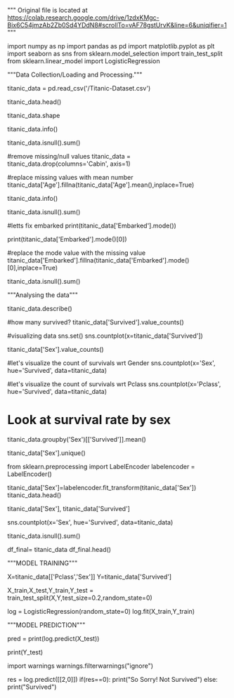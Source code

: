 
"""
Original file is located at
    https://colab.research.google.com/drive/1zdxKMgc-Bix6C54jmzAb2Zb0Sd4YDdN8#scrollTo=vAF78gstUrvK&line=6&uniqifier=1
"""

import numpy as np
import pandas as pd
import matplotlib.pyplot as plt
import seaborn as sns
from sklearn.model_selection import train_test_split
from sklearn.linear_model import LogisticRegression

"""Data Collection/Loading and Processing."""

titanic_data = pd.read_csv('/Titanic-Dataset.csv')

titanic_data.head()

titanic_data.shape

titanic_data.info()

titanic_data.isnull().sum()

#remove missing/null values
titanic_data = titanic_data.drop(columns='Cabin', axis=1)

#replace missing values with mean number
titanic_data['Age'].fillna(titanic_data['Age'].mean(),inplace=True)

titanic_data.info()

titanic_data.isnull().sum()

#letts fix embarked
print(titanic_data['Embarked'].mode())

print(titanic_data['Embarked'].mode()[0])

#replace the mode value with the missing value
titanic_data['Embarked'].fillna(titanic_data['Embarked'].mode()[0],inplace=True)

titanic_data.isnull().sum()

"""Analysing the data"""

titanic_data.describe()

#how many survived?
titanic_data['Survived'].value_counts()

#visualizing data
sns.set()
sns.countplot(x=titanic_data['Survived'])

titanic_data['Sex'].value_counts()

#let's visualize the count of survivals wrt Gender
sns.countplot(x='Sex', hue='Survived', data=titanic_data)

#let's visualize the count of survivals wrt Pclass
sns.countplot(x='Pclass', hue='Survived', data=titanic_data)

# Look at survival rate by sex
titanic_data.groupby('Sex')[['Survived']].mean()

titanic_data['Sex'].unique()

from sklearn.preprocessing import LabelEncoder
labelencoder = LabelEncoder()

titanic_data['Sex']=labelencoder.fit_transform(titanic_data['Sex'])
titanic_data.head()

titanic_data['Sex'], titanic_data['Survived']

sns.countplot(x='Sex', hue='Survived', data=titanic_data)

titanic_data.isnull().sum()

df_final= titanic_data
df_final.head()

"""MODEL TRAINING"""

X=titanic_data[['Pclass','Sex']]
Y=titanic_data['Survived']

X_train,X_test,Y_train,Y_test = train_test_split(X,Y,test_size=0.2,random_state=0)

log = LogisticRegression(random_state=0)
log.fit(X_train,Y_train)

"""MODEL PREDICTION"""

pred = print(log.predict(X_test))

print(Y_test)

import warnings
warnings.filterwarnings("ignore")

res = log.predict([[2,0]])
if(res==0):
  print("So Sorry! Not Survived")
else:
  print("Survived")
